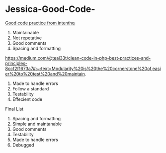 # Jessica-Good-Code-
[Good code practice from intenthq](https://intenthq.com/corporate/careers/what-is-good-code-a-scientific-definition/)
1. Maintainable
2. Not repetative
3. Good comments
4. Spacing and formatting

https://medium.com/@teal33t/clean-code-in-php-best-practices-and-principles-8ccf2f1673a7#:~:text=Modularity%20is%20the%20cornerstone%20of,easier%20to%20test%20and%20maintain.
1. Made to handle errors
2. Follow a standard
3. Testability
4. Effecient code

Final List
1. Spacing and formatting
2. Simple and maintanable
3. Good comments
4. Testability
5. Made to handle errors
6. Debugged



